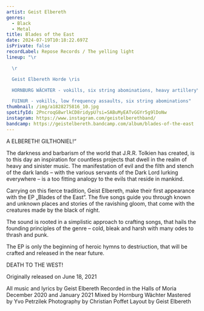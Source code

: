 ```yaml
---
artist: Geist Elbereth
genres:
  - Black
  - Metal
title: Blades of the East
date: 2024-07-19T10:18:22.697Z
isPrivate: false
recordLabel: Repose Records / The yelling light
lineup: "\r

  \r

  Geist Elbereth Horde \ris

  HORNBURG WÄCHTER - vokills, six string abominations, heavy artillery\r

  FUINUR - vokills, low frequency assaults, six string abominations"
thumbnail: /img/a1828275816_10.jpg
spotifyId: 2PncroqG8wrlkCD8ridypU?si=SABuMyEATvGGYr5g9lDoNw
instagram: https://www.instagram.com/geistelberethband/
bandcamp: https://geistelbereth.bandcamp.com/album/blades-of-the-east
---
```

A ELBERETH! GILTHONIEL!“



The darkness and barbarism of the world that J.R.R. Tolkien has created, is to this day an inspiration for countless projects that dwell in the realm of heavy and sinister music. The manifestation of evil and the filth and stench of the dark lands – with the various servants of the Dark Lord lurking everywhere – is a too fitting analogy to the evils that reside in mankind.



Carrying on this fierce tradition, Geist Elbereth, make their first appearance with the EP „Blades of the East“. The five songs guide you through known and unknown places and stories of the ravishing gloom, that come with the creatures made by the black of night.

The sound is rooted in a simplistic approach to crafting songs, that hails the founding principles of the genre – cold, bleak and harsh with many odes to thrash and punk.

The EP is only the beginning of heroic hymns to destriuction, that will be crafted and released in the near future.

DEATH TO THE WEST!


Originally released on June 18, 2021

All music and lyrics by Geist Elbereth
Recorded in the Halls of Moria December 2020 and January 2021
Mixed by Hornburg Wächter
Mastered by Yvo Petrzilek
Photography by Christian Poffet
Layout by Geist Elbereth